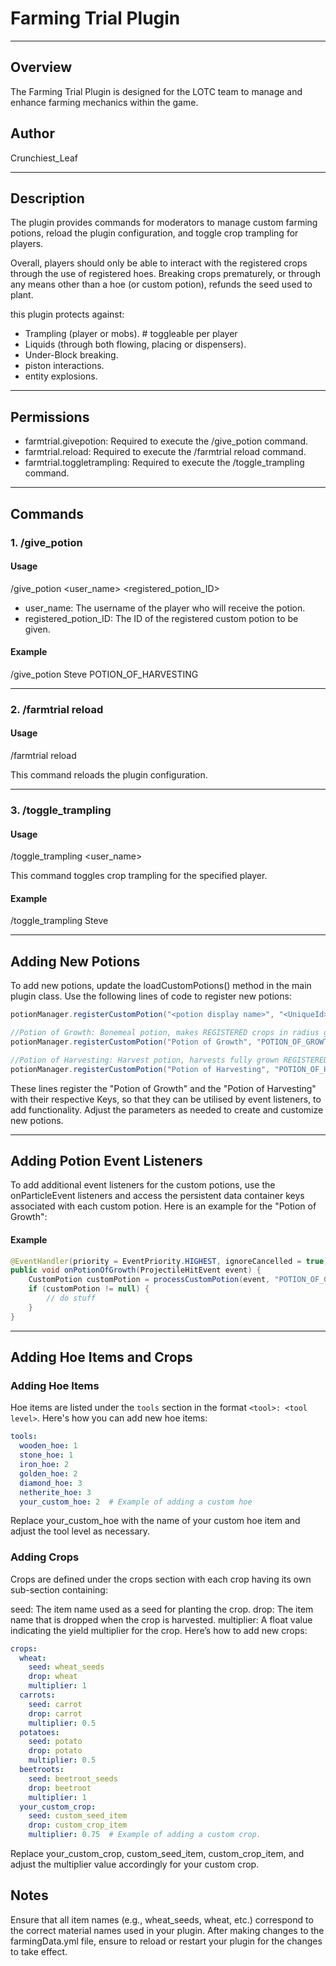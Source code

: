 # Farming Trial Plugin

---

## Overview

The Farming Trial Plugin is designed for the LOTC team to manage and 
enhance farming mechanics within the game.

## Author

Crunchiest_Leaf

---

## Description

The plugin provides commands for moderators to manage custom farming potions, 
reload the plugin configuration, and toggle crop trampling for players.

Overall, players should only be able to interact with the registered crops
through the use of registered hoes. Breaking crops prematurely, or through 
any means other than a hoe (or custom potion), refunds the seed used to plant.


this plugin protects against:
- Trampling (player or mobs). # toggleable per player
- Liquids (through both flowing, placing or dispensers).
- Under-Block breaking.
- piston interactions.
- entity explosions.

---

## Permissions

- farmtrial.givepotion: Required to execute the /give_potion command.
- farmtrial.reload: Required to execute the /farmtrial reload command.
- farmtrial.toggletrampling: Required to execute the /toggle_trampling command.

---

## Commands

### 1. /give_potion

#### Usage

/give_potion <user_name> <registered_potion_ID>

- user_name: The username of the player who will receive the potion.
- registered_potion_ID: The ID of the registered custom potion to be given.

#### Example

/give_potion Steve POTION_OF_HARVESTING

---

### 2. /farmtrial reload

#### Usage

/farmtrial reload

This command reloads the plugin configuration.

---

### 3. /toggle_trampling

#### Usage

/toggle_trampling <user_name>

This command toggles crop trampling for the specified player.

#### Example

/toggle_trampling Steve

---

## Adding New Potions

To add new potions, update the loadCustomPotions() method in the main plugin class. 
Use the following lines of code to register new potions:

```java
potionManager.registerCustomPotion("<potion display name>", "<UniqueId>", <isSplashPotion?>, <effect block radius>);

//Potion of Growth: Bonemeal potion, makes REGISTERED crops in radius grow to full.
potionManager.registerCustomPotion("Potion of Growth", "POTION_OF_GROWTH", true, 2); 

//Potion of Harvesting: Harvest potion, harvests fully grown REGISTERED crops in radius.
potionManager.registerCustomPotion("Potion of Harvesting", "POTION_OF_HARVESTING", true, 2);
```

These lines register the "Potion of Growth" and the "Potion of Harvesting" with their respective Keys,
so that they can be utilised by event listeners, to add functionality. 
Adjust the parameters as needed to create and customize new potions.

---

## Adding Potion Event Listeners

To add additional event listeners for the custom potions, use the onParticleEvent listeners and access the 
persistent data container keys associated with each custom potion. 
Here is an example for the "Potion of Growth":

#### Example

```java
@EventHandler(priority = EventPriority.HIGHEST, ignoreCancelled = true)
public void onPotionOfGrowth(ProjectileHitEvent event) {
    CustomPotion customPotion = processCustomPotion(event, "POTION_OF_GROWTH");
    if (customPotion != null) {
        // do stuff
    }
}
```

---

## Adding Hoe Items and Crops

### Adding Hoe Items

Hoe items are listed under the `tools` section in the format `<tool>: <tool level>`. 
Here's how you can add new hoe items:

```yaml
tools:
  wooden_hoe: 1
  stone_hoe: 1
  iron_hoe: 2
  golden_hoe: 2
  diamond_hoe: 3
  netherite_hoe: 3
  your_custom_hoe: 2  # Example of adding a custom hoe
```

Replace your_custom_hoe with the name of your custom hoe item and adjust the tool level as necessary.

### Adding Crops
Crops are defined under the crops section with each crop having its own sub-section containing:

seed: The item name used as a seed for planting the crop.
drop: The item name that is dropped when the crop is harvested.
multiplier: A float value indicating the yield multiplier for the crop.
Here’s how to add new crops:

```yaml
crops:
  wheat:
    seed: wheat_seeds
    drop: wheat
    multiplier: 1
  carrots:
    seed: carrot
    drop: carrot
    multiplier: 0.5
  potatoes:
    seed: potato
    drop: potato
    multiplier: 0.5
  beetroots:
    seed: beetroot_seeds
    drop: beetroot
    multiplier: 1
  your_custom_crop:
    seed: custom_seed_item
    drop: custom_crop_item
    multiplier: 0.75  # Example of adding a custom crop.
```
Replace your_custom_crop, custom_seed_item, custom_crop_item, and adjust the multiplier value accordingly for your custom crop.

## Notes
Ensure that all item names (e.g., wheat_seeds, wheat, etc.) correspond to the correct material names used in your plugin.
After making changes to the farmingData.yml file, ensure to reload or restart your plugin for the changes to take effect.